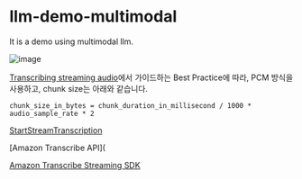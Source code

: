 # llm-demo-multimodal
It is a demo using multimodal llm.

![image](https://github.com/kyopark2014/llm-demo-multimodal/assets/52392004/59a57a2c-6627-45f0-85b2-f0955a15a33f)


[Transcribing streaming audio](https://docs.aws.amazon.com/transcribe/latest/dg/streaming.html)에서 가이드하는 Best Practice에 따라, PCM 방식을 사용하고, chunk size는 아래와 같습니다.

```text
chunk_size_in_bytes = chunk_duration_in_millisecond / 1000 * audio_sample_rate * 2
```


[StartStreamTranscription](https://docs.aws.amazon.com/transcribe/latest/APIReference/API_streaming_StartStreamTranscription.html)


[Amazon Transcribe API](

[Amazon Transcribe Streaming SDK](https://github.com/awslabs/amazon-transcribe-streaming-sdk)
